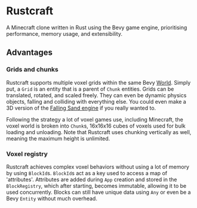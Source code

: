 # Rustcraft
A Minecraft clone written in Rust using the Bevy game engine, prioritising performance, memory usage, and extensibility.

## Advantages
### Grids and chunks
Rustcraft supports multiple voxel grids within the same Bevy [World]. Simply put, a `Grid` is an entity that is a parent of `Chunk` entities. Grids can be translated, rotated, and scaled freely. They can even be dynamic physics objects, falling and colliding with everything else. You could even make a 3D version of the [Falling Sand engine] if you really wanted to.

Following the strategy a lot of voxel games use, including Minecraft, the voxel world is broken into `Chunk`s, 16x16x16 cubes of voxels used for bulk loading and unloading. Note that Rustcraft uses chunking vertically as well, meaning the maximum height is unlimited.

### Voxel registry
Rustcraft achieves complex voxel behaviors without using a lot of memory by using `BlockId`s. `BlockId`s act as a key used to access a map of 'attributes'. Attributes are added during `App` creation and stored in the `BlockRegistry`, which after starting, becomes immutable, allowing it to be used concurrently. Blocks can still have unique data using `Any` or even be a Bevy `Entity` without much overhead.

[World]: https://docs.rs/bevy/0.11.3/bevy/ecs/world/struct.World.html
[Falling Sand engine]: https://www.youtube.com/watch?v=prXuyMCgbTc
[Cubic Chunks]: https://github.com/OpenCubicChunks/CubicChunks